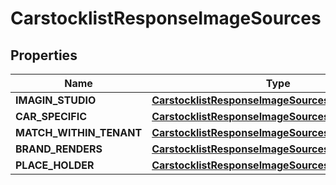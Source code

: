 

# CarstocklistResponseImageSources


## Properties

| Name | Type | Description | Notes |
|------------ | ------------- | ------------- | -------------|
|**IMAGIN_STUDIO** | [**CarstocklistResponseImageSourcesIMAGINSTUDIO**](CarstocklistResponseImageSourcesIMAGINSTUDIO.md) |  |  [optional] |
|**CAR_SPECIFIC** | [**CarstocklistResponseImageSourcesCARSPECIFIC**](CarstocklistResponseImageSourcesCARSPECIFIC.md) |  |  [optional] |
|**MATCH_WITHIN_TENANT** | [**CarstocklistResponseImageSourcesCARSPECIFIC**](CarstocklistResponseImageSourcesCARSPECIFIC.md) |  |  [optional] |
|**BRAND_RENDERS** | [**CarstocklistResponseImageSourcesCARSPECIFIC**](CarstocklistResponseImageSourcesCARSPECIFIC.md) |  |  [optional] |
|**PLACE_HOLDER** | [**CarstocklistResponseImageSourcesCARSPECIFIC**](CarstocklistResponseImageSourcesCARSPECIFIC.md) |  |  [optional] |



